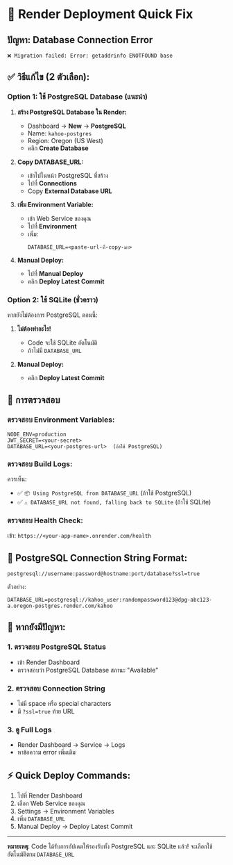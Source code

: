# 🚨 Render Deployment Quick Fix

## ปัญหา: Database Connection Error
```
❌ Migration failed: Error: getaddrinfo ENOTFOUND base
```

## ✅ วิธีแก้ไข (2 ตัวเลือก):

### Option 1: ใช้ PostgreSQL Database (แนะนำ)

1. **สร้าง PostgreSQL Database ใน Render:**
   - Dashboard → **New** → **PostgreSQL**
   - Name: `kahoo-postgres`
   - Region: Oregon (US West)
   - คลิก **Create Database**

2. **Copy DATABASE_URL:**
   - เข้าไปในหน้า PostgreSQL ที่สร้าง
   - ไปที่ **Connections**
   - Copy **External Database URL**

3. **เพิ่ม Environment Variable:**
   - เข้า Web Service ของคุณ
   - ไปที่ **Environment**
   - เพิ่ม: 
     ```
     DATABASE_URL=<paste-url-ที่-copy-มา>
     ```

4. **Manual Deploy:**
   - ไปที่ **Manual Deploy**
   - คลิก **Deploy Latest Commit**

### Option 2: ใช้ SQLite (ชั่วคราว)

หากยังไม่ต้องการ PostgreSQL ตอนนี้:

1. **ไม่ต้องทำอะไร!** 
   - Code จะใช้ SQLite อัตโนมัติ
   - ถ้าไม่มี `DATABASE_URL`

2. **Manual Deploy:**
   - คลิก **Deploy Latest Commit**

## 🔧 การตรวจสอบ

### ตรวจสอบ Environment Variables:
```
NODE_ENV=production
JWT_SECRET=<your-secret>
DATABASE_URL=<your-postgres-url>  (ถ้าใช้ PostgreSQL)
```

### ตรวจสอบ Build Logs:
ควรเห็น:
- ✅ `📦 Using PostgreSQL from DATABASE_URL` (ถ้าใช้ PostgreSQL)
- ✅ `⚠️ DATABASE_URL not found, falling back to SQLite` (ถ้าใช้ SQLite)

### ตรวจสอบ Health Check:
เข้า: `https://<your-app-name>.onrender.com/health`

## 🎯 PostgreSQL Connection String Format:
```
postgresql://username:password@hostname:port/database?ssl=true
```

ตัวอย่าง:
```
DATABASE_URL=postgresql://kahoo_user:randompassword123@dpg-abc123-a.oregon-postgres.render.com/kahoo
```

## 🐛 หากยังมีปัญหา:

### 1. ตรวจสอบ PostgreSQL Status
- เข้า Render Dashboard
- ตรวจสอบว่า PostgreSQL Database สถานะ "Available"

### 2. ตรวจสอบ Connection String
- ไม่มี space หรือ special characters
- มี `?ssl=true` ท้าย URL

### 3. ดู Full Logs
- Render Dashboard → Service → Logs
- หาข้อความ error เพิ่มเติม

## ⚡ Quick Deploy Commands:
1. ไปที่ Render Dashboard
2. เลือก Web Service ของคุณ  
3. Settings → Environment Variables
4. เพิ่ม `DATABASE_URL`
5. Manual Deploy → Deploy Latest Commit

---

**หมายเหตุ**: Code ได้รับการอัปเดตให้รองรับทั้ง PostgreSQL และ SQLite แล้ว! จะเลือกใช้อัตโนมัติตาม `DATABASE_URL`